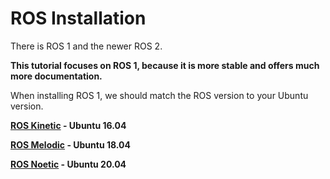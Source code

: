 # ROS Installation

There is ROS 1 and the newer ROS 2. 

**This tutorial focuses on ROS 1, because it is more stable and offers much more documentation.**

When installing ROS 1, we should match the ROS version to your Ubuntu version.

**[ROS Kinetic](http://wiki.ros.org/kinetic/Installation/Ubuntu) - Ubuntu 16.04**

**[ROS Melodic](http://wiki.ros.org/melodic/Installation/Ubuntu) - Ubuntu 18.04**

**[ROS Noetic](http://wiki.ros.org/noetic/Installation/Ubuntu) - Ubuntu 20.04** 
